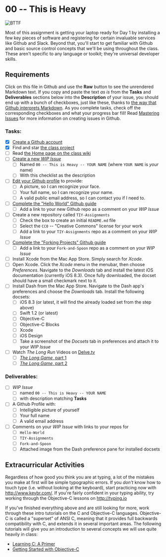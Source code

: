 # 00 -- This is Heavy

![BTTF](http://i.giphy.com/KL6leJilrOEVi.gif)

Most of this assignment is getting your laptop ready for Day 1 by installing a few key pieces of software and registering for certain invaluable services like Github and Slack. Beyond that, you'll start to get familiar with Github and basic source control concepts that we'll be using throughout the class. These aren't specific to any language or toolkit; they're universal developer skills.

## Requirements

Click on this file in Github and use the __Raw__ button to see the unrendered Markdown text. If you copy and paste the text _as is_ from the __Tasks__ and __Deliverables__ sections below into the __Description__ of your issue, you should end up with a bunch of checkboxes, just like these, thanks to [the way that Github interprets Markdown](https://guides.github.com/features/mastering-markdown/). As you complete tasks, check off the corresponding checkboxes and what your progress bar fill! Read [Mastering Issues](https://guides.github.com/features/issues/) for more information on creating issues in Github.

### Tasks:

* [X] [Create a Github account](https://github.com/signup)
* [X] Find and star [the class project](https://github.com/TheIronYard--Orlando/2015--SUMMER--iOS)
* [ ] Read [the Home page on the class wiki](https://github.com/TheIronYard--Orlando/2015--SUMMER--iOS/wiki)
* [ ] [Create a new _WIP Issue_](https://github.com/TheIronYard--Orlando/2015--SUMMER--iOS/issues/new)
  * [ ] Named `00 -- This is Heavy -- YOUR NAME` (where `YOUR NAME` is _your_ name)
  * [ ] With this checklist as the description
* [ ] [Edit your Github profile](https://github.com/settings/profile) to provide:
  * [ ] A picture, so I can recognize your face.
  * [ ] Your full name, so I can recognize your name.
  * [ ] A valid public email address, so I can contact you if I need to.
* [ ] [Complete the "Hello World" Github guide](https://guides.github.com/activities/hello-world/)
  * [ ] Add a link to your new Github repo as a comment on your *WIP Issue*
* [ ] Create a new repository called `TIY-Assignments`
  * [ ] Check the box to create an initial `README.md` file
  * [ ] Select the `CC0` -- "Creative Commons" license for your work
  * [ ] Add a link to your `TIY-Assignments` repo as a comment on your *WIP Issue*
* [ ] [Complete the "Forking Projects" Github guide](https://guides.github.com/activities/forking/)
    * [ ] Add a link to your `Fork-and-Spoon` repo as a comment on your *WIP Issue*
* [ ] Install Xcode from the Mac App Store. Simply search for _Xcode_.
* [ ] Open Xcode. Click the _Xcode_ menu in the menubar, then choose _Preferences_. Navigate to the _Downloads_ tab and install the latest iOS documentation (currently iOS 8.3). Once fully downloaded, the docset should have a small checkmark next to it.
* [ ] Install Dash from the Mac App Store. Navigate to the Dash app's preferences and choose the _Downloads_ tab. Install the following docsets:
    * [ ] iOS 8.3 (or latest, it will find the already loaded set from the step above)
    * [ ] Swift 1.2 (or latest)
    * [ ] Objective-C
    * [ ] Objective-C Blocks
    * [ ] Xcode
    * [ ] iOS Design
    * [ ] Take a screenshot of the _Docsets_ tab in preferences and attach it to your _WIP Issue_
* [ ] Watch _The Long Run_ Videos on [Delve.tv](http://delve.tv)
   * [ ] [_The Long Game_, part 1](http://delve.tv/the-long-game-part-one/)
   * [ ] [_The Long Game_, part 2](http://delve.tv/the-long-game-part-2/)

### Deliverables:

* [ ] _WIP Issue_
  * [ ] named `00 -- This is Heavy -- YOUR NAME`
  * [ ] with description matching __Tasks__
* [ ] A Github Profile with:
  * [ ] Intelligible picture of yourself
  * [ ] Your full name
  * [ ] A valid email address
* [ ] Comments on your *WIP Issue* with links to your repos for
  * [ ] `Hello-World`
  * [ ] `TIY-Assignments`
  * [ ] `Fork-and-Spoon`
  * [ ] Attached image from the Dash preference pane for installed docsets

## Extracurricular Activities

Regardless of how good you think you are at typing, a lot of the mistakes you make at first will be simple typographic errors. If you _don't_ know how to touch type (i.e. without looking at the keyboard), start practicing _now_ with http://www.keybr.com/. If you're fairly confident in your typing ability, try working through the Objective-C lessons on http://typing.io

If you've finished everything above and are still looking for more, work through these intro tutorials on the C and Objective-C languages. Objective-C is called a "superset" of ANSI C, meaning that it provides full backwards compatibility with C, and extends it in several important areas. The following tutorials will give you an introduction to several concepts we will use quite heavily in class:

* [Learning C: A Primer](http://code.tutsplus.com/tutorials/learning-c-a-primer--mobile-13916)
* [Getting Started with Objective-C](http://code.tutsplus.com/tutorials/getting-started-with-objective-c--mobile-13944)
